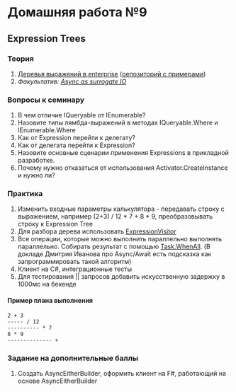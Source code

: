 # Домашняя работа №9 

## Expression Trees

### Теория
 1. [Деревья выражений в enterprise](https://habr.com/ru/company/jugru/blog/423891/) ([репозиторий с примерами](https://github.com/max-arshinov/Beyond-LINQ-Using-Expression-Trees-in-.NET))
 2. *Факультатив:* [*Async as surrogate IO*](https://blog.ploeh.dk/2016/04/11/async-as-surrogate-io/)

### Вопросы к семинару
 1. В чем отличие IQueryable<T> от IEnumerable<T>?
 2. Назовите типы лямбда-выражений в методах IQueryable.Where и IEnumerable.Where
 3. Как от Expression перейти к делегату?
 4. Как от делегата перейти к Expression?
 5. Назовите основные сценарии применения Expressions в прикладной разработке.
 6. Почему нужно отказаться от использования Activator.CreateInstance и нужно ли?
 
### Практика
 1. Изменить входные параметры калькулятора - передавать строку с выражением, например (2+3) / 12 * 7 + 8 * 9, преобразовывать строку к Expression Tree
 2. Для разбора дерева использовать [ExpressionVisitor](https://docs.microsoft.com/en-us/dotnet/api/system.linq.expressions.expressionvisitor?view=netcore-3.1)
 3. Все операции, которые можно выполнить параллельно выполнять параллельно. Собирать результат с помощью [Task.WhenAll](https://docs.microsoft.com/en-us/dotnet/api/system.threading.tasks.task.whenall?view=netcore-3.1). (В докладе Дмитрия Иванова про Async/Await есть подсказка как запрограммировать такой алгоритм)
 4. Клиент на C#, интеграционные тесты
 5. Для тестирования || запросов добавить искусственную задержку в 1000мс на бекенде
 #### Пример плана выполнения
    2 + 3  
    ----- / 12  
    ---------- * 7  
    8 * 9  
    -------------- +
### Задание на дополнительные баллы
1.  Создать AsyncEitherBuilder, оформить клиент на F#, работающий на основе AsyncEitherBuilder

